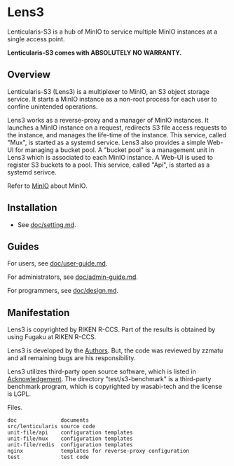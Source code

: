 # Lens3

Lenticularis-S3 is a hub of MinIO to service multiple MinIO instances
at a single access point.

__Lenticularis-S3 comes with ABSOLUTELY NO WARRANTY.__

## Overview

Lenticularis-S3 (Lens3) is a multiplexer to MinIO, an S3 object
storage service.  It starts a MinIO instance as a non-root process for
each user to confine unintended operations.

Lens3 works as a reverse-proxy and a manager of MinIO instances.  It
launches a MinIO instance on a request, redirects S3 file access
requests to the instance, and manages the life-time of the instance.
This service, called "Mux", is started as a systemd service.  Lens3
also provides a simple Web-UI for managing a bucket pool.  A "bucket
pool" is a management unit in Lens3 which is associated to each MinIO
instance.  A Web-UI is used to register S3 buckets to a pool.  This
service, called "Api", is started as a systemd serivce.

Refer to [MinIO](https://min.io) about MinIO.

## Installation

* See [doc/setting.md](doc/setting.md).

## Guides

For users,
see [doc/user-guide.md](doc/user-guide.md).

For administrators,
see [doc/admin-guide.md](doc/admin-guide.md).

For programmers,
see [doc/design.md](doc/design.md).

## Manifestation

Lens3 is copyrighted by RIKEN R-CCS.  Part of the results is
obtained by using Fugaku at RIKEN R-CCS.

Lens3 is developed by the [Authors](AUTHORS.txt).  But, the code was
reviewed by zzmatu and all remaining bugs are his responsibility.

Lens3 utilizes third-party open source software, which is listed in
[Acknowledgement](ACKNOWLEDGEMENT.txt).  The directory
"test/s3-benchmark" is a third-party benchmark program, which is
copyrighted by wasabi-tech and the license is LGPL.

Files.

```
doc              documents
src/lenticularis source code
unit-file/api    configuration templates
unit-file/mux    configuration templates
unit-file/redis  configuration templates
nginx            templates for reverse-proxy configuration
test             test code
```
